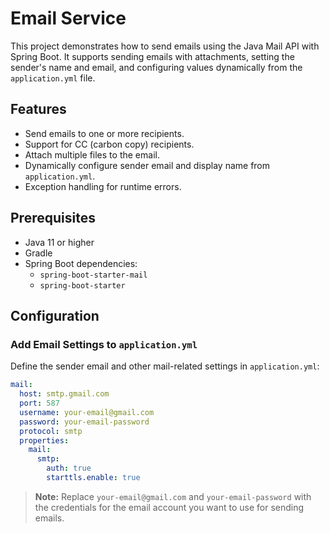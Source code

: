 # Email Service

This project demonstrates how to send emails using the Java Mail API with Spring Boot. It supports sending emails with attachments, setting the sender's name and email, and configuring values dynamically from the `application.yml` file.

## Features
- Send emails to one or more recipients.
- Support for CC (carbon copy) recipients.
- Attach multiple files to the email.
- Dynamically configure sender email and display name from `application.yml`.
- Exception handling for runtime errors.

## Prerequisites

- Java 11 or higher
- Gradle
- Spring Boot dependencies:
  - `spring-boot-starter-mail`
  - `spring-boot-starter`

## Configuration

### Add Email Settings to `application.yml`

Define the sender email and other mail-related settings in `application.yml`:

```yaml
mail:
  host: smtp.gmail.com
  port: 587
  username: your-email@gmail.com
  password: your-email-password
  protocol: smtp
  properties:
    mail:
      smtp:
        auth: true
        starttls.enable: true
```

> **Note:** Replace `your-email@gmail.com` and `your-email-password` with the credentials for the email account you want to use for sending emails.


